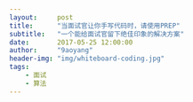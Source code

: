 ```yaml
---
layout:     post
title:      "当面试官让你手写代码时，请使用PREP"
subtitle:   "一个能给面试官留下绝佳印象的解决方案"
date:       2017-05-25 12:00:00 
author:     "9aoyang"
header-img: "img/whiteboard-coding.jpg"
tags:
    - 面试 
    - 算法
---
```





